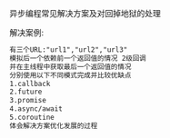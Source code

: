 异步编程常见解决方案及对回掉地狱的处理

解决案例:

```txt
有三个URL:"url1","url2","url3"
模拟后一个依赖前一个返回值的情况 2级回调
并在主线程中获取最后一个返回值的情况
分别使用以下不同模式完成并比较优缺点
1.callback
2.future
3.promise
4.async/await
5.coroutine
体会解决方案优化发展的过程
```